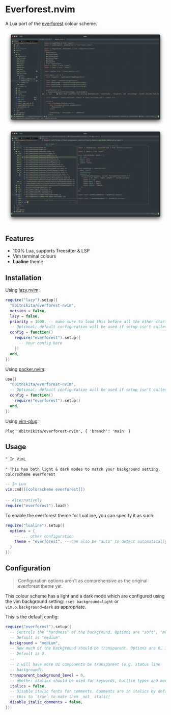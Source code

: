 # Everforest.nvim

A Lua port of the [everforest](https://github.com/sainnhe/everforest) colour
scheme.

![screenshot one](https://github.com/8bitnikita/everforest-nvim/raw/main/Screenshot%202023-04-15%20at%2013.15.49.png)
![screenshot two](https://github.com/8bitnikita/everforest-nvim/raw/main/Screenshot%202023-04-15%20at%2013.16.54.png)

## Features

- 100% Lua, supports Treesitter & LSP
- Vim terminal colours
- **Lualine** theme

## Installation

Using [lazy.nvim](https://github.com/folke/lazy.nvim):

```lua
require("lazy").setup({
  "8bitnikita/everforest-nvim",
  version = false,
  lazy = false,
  priority = 1000, -- make sure to load this before all the other start plugins
  -- Optional; default configuration will be used if setup isn't called.
  config = function()
    require("everforest").setup({
      -- Your config here
    })
  end,
})
```

Using [packer.nvim](https://github.com/wbthomason/packer.nvim):

```lua
use({
  "8bitnikita/everforest-nvim",
  -- Optional; default configuration will be used if setup isn't called.
  config = function()
    require("everforest").setup()
  end,
})
```

Using [vim-plug](https://github.com/junegunn/vim-plug):

```viml
Plug '8bitnikita/everforest-nvim', { 'branch': 'main' }
```

## Usage

```viml
" In VimL

" This has both light & dark modes to match your background setting.
colorscheme everforest
```

```lua
-- In Lua
vim.cmd([[colorscheme everforest]])

-- Alternatively
require("everforest").load()
```

To enable the everforest theme for LuaLine, you can specify it as such:

```lua
require("lualine").setup({
  options = {
    -- ... other configuration
    theme = "everforest", -- Can also be "auto" to detect automatically.
  }
})
```

## Configuration

> Configuration options aren't as comprehensive as the original everforest
> theme yet.

This colour scheme has a light and a dark mode which are configured using the
vim background setting: `:set background=light` or `vim.o.background=dark` as
appropriate.

This is the default config:

```lua
require("everforest").setup({
  -- Controls the "hardness" of the background. Options are "soft", "medium" or "hard".
  -- Default is "medium".
  background = "medium",
  -- How much of the background should be transparent. Options are 0, 1 or 2.
  -- Default is 0.
  --
  -- 2 will have more UI components be transparent (e.g. status line
  -- background).
  transparent_background_level = 0,
  -- Whether italics should be used for keywords, builtin types and more.
  italics = false,
  -- Disable italic fonts for comments. Comments are in italics by default, set
  -- this to `true` to make them _not_ italic!
  disable_italic_comments = false,
})
```
